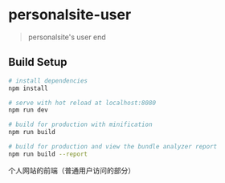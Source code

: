 # personalsite-user

> personalsite's user end

## Build Setup

``` bash
# install dependencies
npm install

# serve with hot reload at localhost:8080
npm run dev

# build for production with minification
npm run build

# build for production and view the bundle analyzer report
npm run build --report
```

个人网站的前端（普通用户访问的部分）
